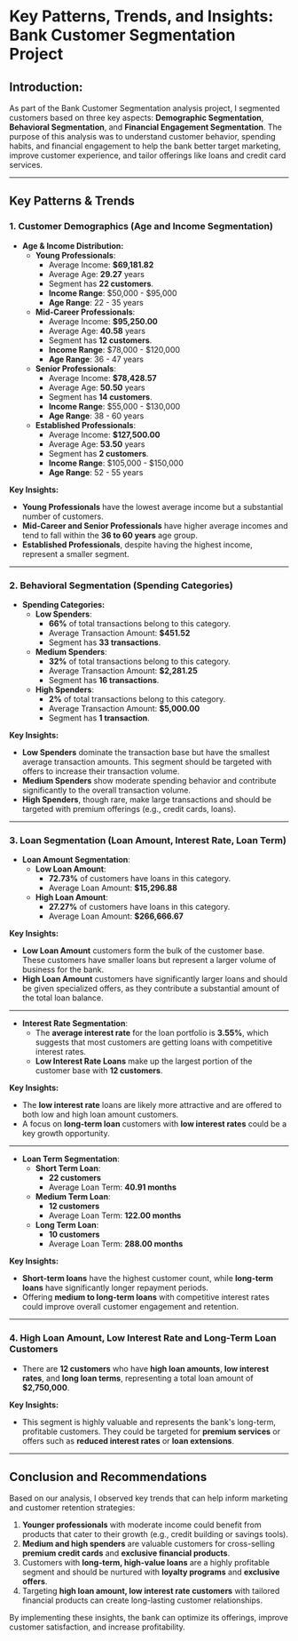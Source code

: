 # Key Patterns, Trends, and Insights: Bank Customer Segmentation Project

## Introduction:
As part of the Bank Customer Segmentation analysis project, I segmented customers based on three key aspects: **Demographic Segmentation**, **Behavioral Segmentation**, and **Financial Engagement Segmentation**. The purpose of this analysis was to understand customer behavior, spending habits, and financial engagement to help the bank better target marketing, improve customer experience, and tailor offerings like loans and credit card services.

---

## **Key Patterns & Trends**

### **1. Customer Demographics (Age and Income Segmentation)**

- **Age & Income Distribution:**
  - **Young Professionals**: 
    - Average Income: **$69,181.82**
    - Average Age: **29.27** years
    - Segment has **22 customers**.
    - **Income Range**: $50,000 - $95,000
    - **Age Range**: 22 - 35 years
  - **Mid-Career Professionals**: 
    - Average Income: **$95,250.00**
    - Average Age: **40.58** years
    - Segment has **12 customers**.
    - **Income Range**: $78,000 - $120,000
    - **Age Range**: 36 - 47 years
  - **Senior Professionals**:
    - Average Income: **$78,428.57**
    - Average Age: **50.50** years
    - Segment has **14 customers**.
    - **Income Range**: $55,000 - $130,000
    - **Age Range**: 38 - 60 years
  - **Established Professionals**:
    - Average Income: **$127,500.00**
    - Average Age: **53.50** years
    - Segment has **2 customers**.
    - **Income Range**: $105,000 - $150,000
    - **Age Range**: 52 - 55 years

**Key Insights:**
- **Young Professionals** have the lowest average income but a substantial number of customers.
- **Mid-Career and Senior Professionals** have higher average incomes and tend to fall within the **36 to 60 years** age group.
- **Established Professionals**, despite having the highest income, represent a smaller segment.

---

### **2. Behavioral Segmentation (Spending Categories)**

- **Spending Categories:**
  - **Low Spenders**: 
    - **66%** of total transactions belong to this category.
    - Average Transaction Amount: **$451.52**
    - Segment has **33 transactions**.
  - **Medium Spenders**:
    - **32%** of total transactions belong to this category.
    - Average Transaction Amount: **$2,281.25**
    - Segment has **16 transactions**.
  - **High Spenders**:
    - **2%** of total transactions belong to this category.
    - Average Transaction Amount: **$5,000.00**
    - Segment has **1 transaction**.

**Key Insights:**
- **Low Spenders** dominate the transaction base but have the smallest average transaction amounts. This segment should be targeted with offers to increase their transaction volume.
- **Medium Spenders** show moderate spending behavior and contribute significantly to the overall transaction volume.
- **High Spenders**, though rare, make large transactions and should be targeted with premium offerings (e.g., credit cards, loans).

---

### **3. Loan Segmentation (Loan Amount, Interest Rate, Loan Term)**

- **Loan Amount Segmentation**:
  - **Low Loan Amount**: 
    - **72.73%** of customers have loans in this category.
    - Average Loan Amount: **$15,296.88**
  - **High Loan Amount**: 
    - **27.27%** of customers have loans in this category.
    - Average Loan Amount: **$266,666.67**

**Key Insights:**
- **Low Loan Amount** customers form the bulk of the customer base. These customers have smaller loans but represent a larger volume of business for the bank.
- **High Loan Amount** customers have significantly larger loans and should be given specialized offers, as they contribute a substantial amount of the total loan balance.

---

- **Interest Rate Segmentation**:
  - The **average interest rate** for the loan portfolio is **3.55%**, which suggests that most customers are getting loans with competitive interest rates.
  - **Low Interest Rate Loans** make up the largest portion of the customer base with **12 customers**.

**Key Insights:**
- The **low interest rate** loans are likely more attractive and are offered to both low and high loan amount customers.
- A focus on **long-term loan** customers with **low interest rates** could be a key growth opportunity.

---

- **Loan Term Segmentation**:
  - **Short Term Loan**: 
    - **22 customers**
    - Average Loan Term: **40.91 months**
  - **Medium Term Loan**:
    - **12 customers**
    - Average Loan Term: **122.00 months**
  - **Long Term Loan**: 
    - **10 customers**
    - Average Loan Term: **288.00 months**

**Key Insights:**
- **Short-term loans** have the highest customer count, while **long-term loans** have significantly longer repayment periods.
- Offering **medium to long-term loans** with competitive interest rates could improve overall customer engagement and retention.

---

### **4. High Loan Amount, Low Interest Rate and Long-Term Loan Customers**

- There are **12 customers** who have **high loan amounts**, **low interest rates**, and **long loan terms**, representing a total loan amount of **$2,750,000**.

**Key Insights:**
- This segment is highly valuable and represents the bank's long-term, profitable customers. They could be targeted for **premium services** or offers such as **reduced interest rates** or **loan extensions**.

---

## **Conclusion and Recommendations**

Based on our analysis, I observed key trends that can help inform marketing and customer retention strategies:
1. **Younger professionals** with moderate income could benefit from products that cater to their growth (e.g., credit building or savings tools).
2. **Medium and high spenders** are valuable customers for cross-selling **premium credit cards** and **exclusive financial products**.
3. Customers with **long-term, high-value loans** are a highly profitable segment and should be nurtured with **loyalty programs** and **exclusive offers**.
4. Targeting **high loan amount, low interest rate customers** with tailored financial products can create long-lasting customer relationships.

By implementing these insights, the bank can optimize its offerings, improve customer satisfaction, and increase profitability.
